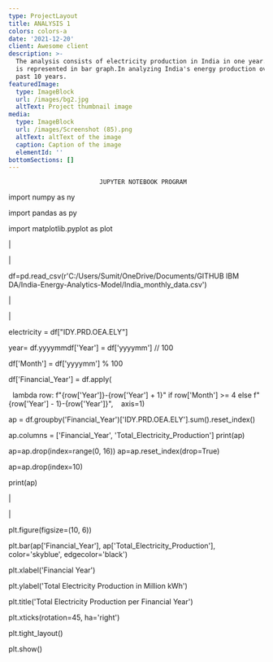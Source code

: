 ```yaml
---
type: ProjectLayout
title: ANALYSIS 1
colors: colors-a
date: '2021-12-20'
client: Awesome client
description: >-
  The analysis consists of electricity production in India in one year. Analysis
  is represented in bar graph.In analyzing India's energy production over the
  past 10 years.
featuredImage:
  type: ImageBlock
  url: /images/bg2.jpg
  altText: Project thumbnail image
media:
  type: ImageBlock
  url: /images/Screenshot (85).png
  altText: altText of the image
  caption: Caption of the image
  elementId: ''
bottomSections: []
---
```

```
                         JUPYTER NOTEBOOK PROGRAM
```

import numpy as ny

import pandas as py

import matplotlib.pyplot as plot

|

|

df=pd.read\_csv(r'C:/Users/Sumit/OneDrive/Documents/GITHUB IBM DA/India-Energy-Analytics-Model/India\_monthly\_data.csv')

|

|

electricity = df\["IDY.PRD.OEA.ELY"]

year= df.yyyymmdf\['Year'] = df\['yyyymm'] // 100

df\['Month'] = df\['yyyymm'] % 100

df\['Financial\_Year'] = df.apply( 

  lambda row: f"{row\['Year']}-{row\['Year'] + 1}" if row\['Month'] >= 4 else f"{row\['Year'] - 1}-{row\['Year']}",    axis=1)

ap = df.groupby('Financial\_Year')\['IDY.PRD.OEA.ELY'].sum().reset\_index()

ap.columns = \['Financial\_Year', 'Total\_Electricity\_Production']
print(ap)

ap=ap.drop(index=range(0, 16))
ap=ap.reset\_index(drop=True)

ap=ap.drop(index=10)

print(ap)

|

|

plt.figure(figsize=(10, 6))

plt.bar(ap\['Financial\_Year'], ap\['Total\_Electricity\_Production'], color='skyblue', edgecolor='black')

plt.xlabel('Financial Year')

plt.ylabel('Total Electricity Production in Million kWh')

plt.title('Total Electricity Production per Financial Year')

plt.xticks(rotation=45, ha='right')

plt.tight\_layout()

plt.show()
